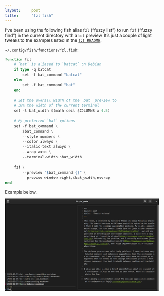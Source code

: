 ```yaml
---
layout:     post
title:      "fzl.fish"
---
```


I’ve been using the following fish alias `fzl` (“fuzzy list”) to run `fzf` (“fuzzy find”) in the current directory with a `bat` preview. It’s just a couple of light tweaks to the examples listed in the [`fzf README`](https://github.com/junegunn/fzf#preview-window).

`~/.config/fish/functions/fzl.fish`:

````julia
function fzl
    # `bat` is aliased to `batcat` on Debian
    if type -q batcat
        set -f bat_command "batcat"
    else
        set -f bat_command "bat"
    end

    # Set the overall width of the `bat` preview to
    # 50% the width of the current terminal
    set -l bat_width $(math ceil $COLUMNS x 0.5)

    # My preferred `bat` options
    set -f bat_command \
        $bat_command \
        --style numbers \
        --color always \
        --italic-text always \
        --wrap auto \
        --terminal-width $bat_width

    fzf \
        --preview "$bat_command {}" \
        --preview-window right,$bat_width,nowrap
end
````

<!-- note: used julia syntax highlighting above because it *kind of* works and (unlike fish) is supported by jekyll -->

Example below.<!--more-->

![A screengrab of the terminal output produced by fzl.fish. It shows a list of filenames corresponding to posts on this blog; the post title "Thesis defense" is highlighted.](/assets/fish-fzl-example.png)
